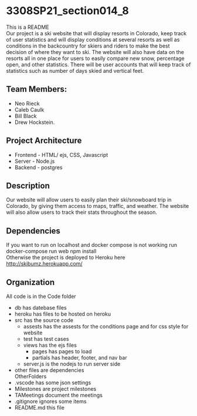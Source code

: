 # 3308SP21_section014_8
This is a README  
Our project is a ski website that will display resorts in Colorado, keep track of user statistics and will display conditions at several resorts as well as conditions in the backcountry for skiers and riders to make the best decision of where they want to ski. The website will also have data on the resorts all in one place for users to easily compare new snow, percentage open, and other statistics. There will be user accounts that will keep track of statistics such as number of days skied and vertical feet. 

## Team Members: 

- Neo Rieck
- Caleb Caulk
- Bill Black
- Drew Hockstein.

## Project Architecture

- Frontend - HTML/ ejs, CSS, Javascript
- Server - Node.js
- Backend - postgres

## Description
Our website will allow users to easily plan their ski/snowboard trip in Colorado, by giving them access to maps, traffic, and weather. The website will also allow users to track their stats throughout the season. 

## Dependencies  
If you want to run on localhost and docker compose is not working run
docker-compose run web npm install  
Otherwise the project is deployed to Heroku here  
http://skibumz.herokuapp.com/   

## Organization   
All code is in the Code folder  
- db has datebase files  
- heroku has files to be hosted on heroku  
- src has the source code  
  - assests has the assests for the conditions page and for css style for website  
  - test has test cases  
  - views has the ejs files  
    - pages has pages to load  
    - partials has header, footer, and nav bar  
  - server.js is the nodejs to run server side  
- other files are dependencies  
OtherFolders
- .vscode has some json settings
- Milestones are project milestones
- TAMeetings document the meetings
- .gitignore ignores some items
- README.md this file

